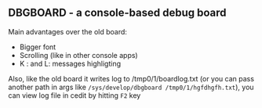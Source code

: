 ## DBGBOARD - a console-based debug board 
Main advantages over the old board:
* Bigger font
* Scrolling (like in other console apps)
* K : and L: messages highligting

Also, like the old board it writes log to /tmp0/1/boardlog.txt (or you can pass another path in args like `/sys/develop/dbgboard /tmp0/1/hgfdhgfh.txt`), you can view log file in cedit by hitting `F2` key
